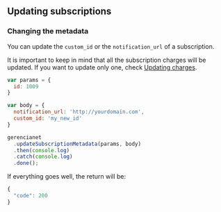 ## Updating subscriptions

### Changing the metadata

You can update the `custom_id` or the `notification_url` of a subscription.

It is important to keep in mind that all the subscription charges will be updated. If you want to update only one, check [Updating charges](/docs/charge-update).

```js
var params = {
  id: 1009
}

var body = {
  notification_url: 'http://yourdomain.com',
  custom_id: 'my_new_id'
}

gerencianet
  .updateSubscriptionMetadata(params, body)
  .then(console.log)
  .catch(console.log)
  .done();
```

If everything goes well, the return will be:

```js
{
  "code": 200
}
```
